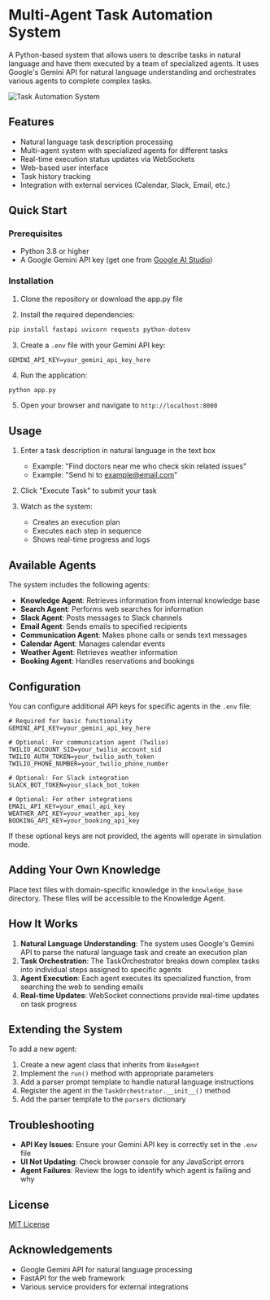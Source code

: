 # Multi-Agent Task Automation System

A Python-based system that allows users to describe tasks in natural language and have them executed by a team of specialized agents. It uses Google's Gemini API for natural language understanding and orchestrates various agents to complete complex tasks.

![Task Automation System](https://i.imgur.com/placeholder-image.png)

## Features

- Natural language task description processing
- Multi-agent system with specialized agents for different tasks
- Real-time execution status updates via WebSockets
- Web-based user interface
- Task history tracking
- Integration with external services (Calendar, Slack, Email, etc.)

## Quick Start

### Prerequisites

- Python 3.8 or higher
- A Google Gemini API key (get one from [Google AI Studio](https://aistudio.google.com/))

### Installation

1. Clone the repository or download the app.py file

2. Install the required dependencies:
```bash
pip install fastapi uvicorn requests python-dotenv
```

3. Create a `.env` file with your Gemini API key:
```
GEMINI_API_KEY=your_gemini_api_key_here
```

4. Run the application:
```bash
python app.py
```

5. Open your browser and navigate to `http://localhost:8000`

## Usage

1. Enter a task description in natural language in the text box
   - Example: "Find doctors near me who check skin related issues"
   - Example: "Send hi to example@email.com"

2. Click "Execute Task" to submit your task

3. Watch as the system:
   - Creates an execution plan
   - Executes each step in sequence
   - Shows real-time progress and logs

## Available Agents

The system includes the following agents:

- **Knowledge Agent**: Retrieves information from internal knowledge base
- **Search Agent**: Performs web searches for information
- **Slack Agent**: Posts messages to Slack channels
- **Email Agent**: Sends emails to specified recipients
- **Communication Agent**: Makes phone calls or sends text messages
- **Calendar Agent**: Manages calendar events
- **Weather Agent**: Retrieves weather information
- **Booking Agent**: Handles reservations and bookings

## Configuration

You can configure additional API keys for specific agents in the `.env` file:

```
# Required for basic functionality
GEMINI_API_KEY=your_gemini_api_key_here

# Optional: For communication agent (Twilio)
TWILIO_ACCOUNT_SID=your_twilio_account_sid
TWILIO_AUTH_TOKEN=your_twilio_auth_token
TWILIO_PHONE_NUMBER=your_twilio_phone_number

# Optional: For Slack integration
SLACK_BOT_TOKEN=your_slack_bot_token

# Optional: For other integrations
EMAIL_API_KEY=your_email_api_key
WEATHER_API_KEY=your_weather_api_key
BOOKING_API_KEY=your_booking_api_key
```

If these optional keys are not provided, the agents will operate in simulation mode.

## Adding Your Own Knowledge

Place text files with domain-specific knowledge in the `knowledge_base` directory. These files will be accessible to the Knowledge Agent.

## How It Works

1. **Natural Language Understanding**: The system uses Google's Gemini API to parse the natural language task and create an execution plan
2. **Task Orchestration**: The TaskOrchestrator breaks down complex tasks into individual steps assigned to specific agents
3. **Agent Execution**: Each agent executes its specialized function, from searching the web to sending emails
4. **Real-time Updates**: WebSocket connections provide real-time updates on task progress

## Extending the System

To add a new agent:

1. Create a new agent class that inherits from `BaseAgent`
2. Implement the `run()` method with appropriate parameters
3. Add a parser prompt template to handle natural language instructions
4. Register the agent in the `TaskOrchestrator.__init__()` method
5. Add the parser template to the `parsers` dictionary

## Troubleshooting

- **API Key Issues**: Ensure your Gemini API key is correctly set in the `.env` file
- **UI Not Updating**: Check browser console for any JavaScript errors
- **Agent Failures**: Review the logs to identify which agent is failing and why

## License

[MIT License](LICENSE)

## Acknowledgements

- Google Gemini API for natural language processing
- FastAPI for the web framework
- Various service providers for external integrations
